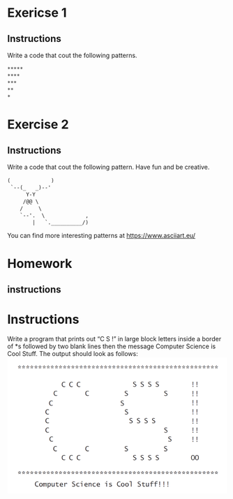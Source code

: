 # Exericse 1
## Instructions  

Write a code that cout the following patterns.

```
*****
****
***
**
*
```
# Exercise 2
## Instructions  

Write a code that cout the following pattern. Have fun and be creative. 

```
(             )
 `--(_   _)--'
      Y-Y
     /@@ \
    /     \
    `--'.  \             ,
        |   `.__________/)
```

You can find more interesting patterns at https://www.asciiart.eu/

# Homework
## instructions
# Instructions  

Write a program that prints out “C S !” in large block letters inside a
border of *s followed by two blank lines then the message Computer
Science is Cool Stuff. The output should look as follows:
![image](image.png)